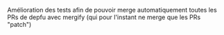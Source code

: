 Amélioration des tests afin de pouvoir merge automatiquement toutes les PRs de depfu avec mergify (qui pour l'instant ne merge que les PRs "patch")

